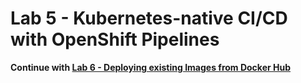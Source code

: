 # Lab 5 - Kubernetes-native CI/CD with OpenShift Pipelines


__Continue with [Lab 6 - Deploying existing Images from Docker Hub](./6-existing-image.md)__
